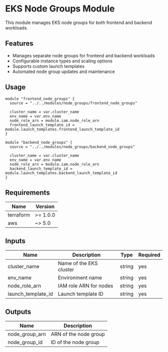 # EKS Node Groups Module

This module manages EKS node groups for both frontend and backend workloads.

## Features

- Manages separate node groups for frontend and backend workloads
- Configurable instance types and scaling options
- Supports custom launch templates
- Automated node group updates and maintenance

## Usage

```hcl
module "frontend_node_groups" {
  source = "../../modules/node_groups/frontend_node_groups"

  cluster_name = var.cluster_name
  env_name = var.env_name
  node_role_arn = module.iam.node_role_arn
  frontend_launch_template_id = module.launch_templates.frontend_launch_template_id
}

module "backend_node_groups" {
  source = "../../modules/node_groups/backend_node_groups"

  cluster_name = var.cluster_name
  env_name = var.env_name
  node_role_arn = module.iam.node_role_arn
  backend_launch_template_id = module.launch_templates.backend_launch_template_id
}
```

## Requirements

| Name | Version |
|------|---------|
| terraform | >= 1.0.0 |
| aws | ~> 5.0 |

## Inputs

| Name | Description | Type | Required |
|------|-------------|------|----------|
| cluster_name | Name of the EKS cluster | string | yes |
| env_name | Environment name | string | yes |
| node_role_arn | IAM role ARN for nodes | string | yes |
| launch_template_id | Launch template ID | string | yes |

## Outputs

| Name | Description |
|------|-------------|
| node_group_arn | ARN of the node group |
| node_group_id | ID of the node group |
